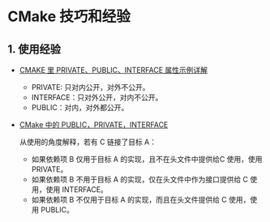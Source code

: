 # CMake 技巧和经验

## 1. 使用经验

* [CMAKE 里 PRIVATE、PUBLIC、INTERFACE 属性示例详解](https://blog.csdn.net/weixin_43862847/article/details/119762230)

  * PRIVATE: 只对内公开，对外不公开。
  * INTERFACE：只对外公开，对内不公开。
  * PUBLIC：对内，对外都公开。

* [CMake 中的 PUBLIC，PRIVATE，INTERFACE](https://www.jianshu.com/p/07761ff7838e)

    从使用的角度解释，若有 C 链接了目标 A：

  * 如果依赖项 B 仅用于目标 A 的实现，且不在头文件中提供给C 使用，使用 PRIVATE。
  * 如果依赖项 B 不用于目标 A 的实现，仅在头文件中作为接口提供给 C 使用，使用 INTERFACE。
  * 如果依赖项 B 不仅用于目标 A 的实现，而且在头文件提供给 C 使用，使用 PUBLIC。
